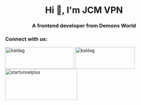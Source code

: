<h1 align="center">Hi 👋, I'm JCM VPN</h1>
<h3 align="center">A frontend developer from Demons World</h3>

<h3 align="left">Connect with us:</h3>
<p align="left">
<a href="https://fb.com/kaldag.cp.repair" target="blank"><img align="center" src="https://www-static2.spulsecdn.net/pics/00/02/87/62/2876282_2_O.jpg" alt="kaldag" height="70" width="220" /></a>
<a href="https://www.youtube.com/@kaldubtv" target="blank"><img align="center" src="https://www.alfredocreates.com/wp-content/uploads/2017/02/Free-Outline-YouTube-Subscribe-Button-by-AlfredoCreates.png" alt="kaldag" height="70" width="190" /></a>
<a href="https://play.google.com/store/apps/details?id=com.jcm.vpn
" target="blank"><img align="center" src="https://play.google.com/intl/en_us/badges/images/generic/en-play-badge.png" alt="startunnelplus" height="100" width="230" /></a>
</p>
